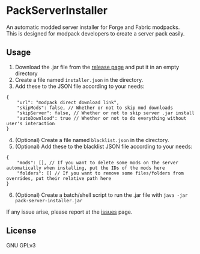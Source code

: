 # PackServerInstaller
An automatic modded server installer for Forge and Fabric modpacks.  
This is designed for modpack developers to create a server pack easily.
## Usage
1. Download the .jar file from the [release page](https://github.com/North-West-Wind/PackServerInstaller/releases/latest) and put it in an empty directory
2. Create a file named `installer.json` in the directory.
3. Add these to the JSON file according to your needs:
```json5
{
	"url": "modpack direct download link",
	"skipMods": false, // Whether or not to skip mod downloads
	"skipServer": false, // Whether or not to skip server .jar install
	"autoDownload": true // Whether or not to do everything without user's interaction
}
```
4. (Optional) Create a file named `blacklist.json` in the directory.
5. (Optional) Add these to the blacklist JSON file according to your needs:
```json5
{
	"mods": [], // If you want to delete some mods on the server automatically when installing, put the IDs of the mods here
	"folders": [] // If you want to remove some files/folders from overrides, put their relative path here
}
```
6. (Optional) Create a batch/shell script to run the .jar file with `java -jar pack-server-installer.jar`

If any issue arise, please report at the [issues](https://github.com/North-West-Wind/PackServerInstaller/issues) page.
## License
GNU GPLv3